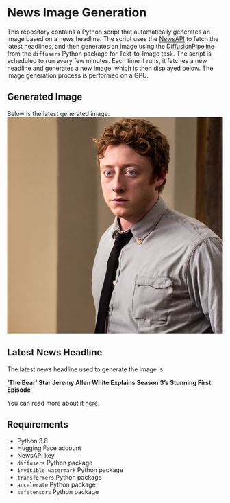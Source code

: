 # News Image Generation
This repository contains a Python script that automatically generates an image based on a news headline. The script uses the [NewsAPI](https://newsapi.org/) to fetch the latest headlines, and then generates an image using the [DiffusionPipeline](https://github.com/huggingface/diffusers) from the `diffusers` Python package for Text-to-Image task.
The script is scheduled to run every few minutes. Each time it runs, it fetches a new headline and generates a new image, which is then displayed below. The image generation process is performed on a GPU.

## Generated Image
Below is the latest generated image:
![Generated Image](image.png)

## Latest News Headline
The latest news headline used to generate the image is:

**‘The Bear’ Star Jeremy Allen White Explains Season 3’s Stunning First Episode**

You can read more about it [here](https://news.google.com/rss/articles/CBMib2h0dHBzOi8vd3d3LmhvbGx5d29vZHJlcG9ydGVyLmNvbS90di90di1mZWF0dXJlcy90aGUtYmVhci1zZWFzb24tMy1qZXJlbXktYWxsZW4td2hpdGUtZmlyc3QtZXBpc29kZS0xMjM1OTMzODc3L9IBc2h0dHBzOi8vd3d3LmhvbGx5d29vZHJlcG9ydGVyLmNvbS90di90di1mZWF0dXJlcy90aGUtYmVhci1zZWFzb24tMy1qZXJlbXktYWxsZW4td2hpdGUtZmlyc3QtZXBpc29kZS0xMjM1OTMzODc3L2FtcC8?oc=5).

## Requirements
- Python 3.8
- Hugging Face account
- NewsAPI key
- `diffusers` Python package
- `invisible_watermark` Python package
- `transformers` Python package
- `accelerate` Python package
- `safetensors` Python package
